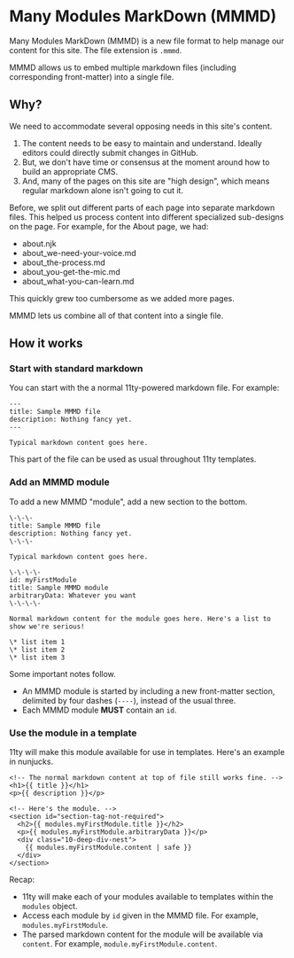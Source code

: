 # Many Modules MarkDown (MMMD)

Many Modules MarkDown (MMMD) is a new file format to help manage our content for this site. The file extension is `.mmmd`.

MMMD allows us to embed multiple markdown files (including corresponding front-matter) into a single file.

## Why?

We need to accommodate several opposing needs in this site's content.

1. The content needs to be easy to maintain and understand. Ideally editors could directly submit changes in GitHub.
2. But, we don't have time or consensus at the moment around how to build an appropriate CMS.
3. And, many of the pages on this site are "high design", which means regular markdown alone isn't going to cut it.

Before, we split out different parts of each page into separate markdown files. This helped us process content into different specialized sub-designs on the page. For example, for the About page, we had:

* about.njk
* about_we-need-your-voice.md
* about_the-process.md
* about_you-get-the-mic.md
* about_what-you-can-learn.md

This quickly grew too cumbersome as we added more pages.

MMMD lets us combine all of that content into a single file.

## How it works

### Start with standard markdown

You can start with the a normal 11ty-powered markdown file. For example:

```
---
title: Sample MMMD file
description: Nothing fancy yet.
---

Typical markdown content goes here.
```

This part of the file can be used as usual throughout 11ty templates.

### Add an MMMD module

To add a new MMMD "module", add a new section to the bottom.

```
\-\-\-
title: Sample MMMD file
description: Nothing fancy yet.
\-\-\-

Typical markdown content goes here.

\-\-\-\-
id: myFirstModule
title: Sample MMMD module
arbitraryData: Whatever you want
\-\-\-\-

Normal markdown content for the module goes here. Here's a list to show we're serious!

\* list item 1
\* list item 2
\* list item 3
```

Some important notes follow.

* An MMMD module is started by including a new front-matter section, delimited by four dashes (`----`), instead of the usual three.
* Each MMMD module **MUST** contain an `id`.

### Use the module in a template

11ty will make this module available for use in templates. Here's an example in nunjucks.

```
<!-- The normal markdown content at top of file still works fine. -->
<h1>{{ title }}</h1>
<p>{{ description }}</p>

<!-- Here's the module. -->
<section id="section-tag-not-required">
  <h2>{{ modules.myFirstModule.title }}</h2>
  <p>{{ modules.myFirstModule.arbitraryData }}</p>
  <div class="10-deep-div-nest">
    {{ modules.myFirstModule.content | safe }}
  </div>
</section>
```

Recap:

* 11ty will make each of your modules available to templates within the `modules` object.
* Access each module by `id` given in the MMMD file. For example, `modules.myFirstModule`.
* The parsed markdown content for the module will be available via `content`. For example, `module.myFirstModule.content`. 
